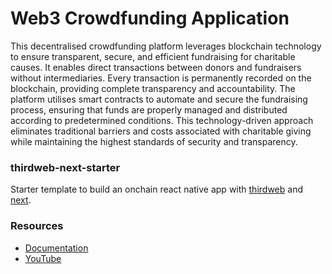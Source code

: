 # Web3 Crowdfunding Application

This decentralised crowdfunding platform leverages blockchain technology to ensure transparent, secure, and efficient fundraising for charitable causes. It enables direct transactions between donors and fundraisers without intermediaries. Every transaction is permanently recorded on the blockchain, providing complete transparency and accountability. The platform utilises smart contracts to automate and secure the fundraising process, ensuring that funds are properly managed and distributed according to predetermined conditions. This technology-driven approach eliminates traditional barriers and costs associated with charitable giving while maintaining the highest standards of security and transparency.



### thirdweb-next-starter

Starter template to build an onchain react native app with [thirdweb](https://thirdweb.com/) and [next](https://nextjs.org/).

### Resources

- [Documentation](https://portal.thirdweb.com/typescript/v5)
- [YouTube](https://www.youtube.com/c/thirdweb)
